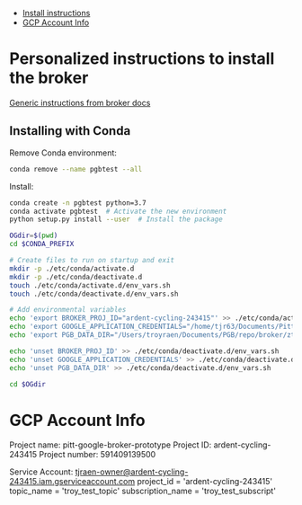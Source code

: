 - [Install instructions](#instructions)
- [GCP Account Info](#gcpinfo)


<a name="instructions"></a>
# Personalized instructions to install the broker
<!-- fs -->
[Generic instructions from broker docs](https://pitt-broker.readthedocs.io/en/latest/installation.html#)

## Installing with Conda

Remove Conda environment:
```bash
conda remove --name pgbtest --all
```

Install:
```bash
conda create -n pgbtest python=3.7
conda activate pgbtest  # Activate the new environment
python setup.py install --user  # Install the package

OGdir=$(pwd)
cd $CONDA_PREFIX

# Create files to run on startup and exit
mkdir -p ./etc/conda/activate.d
mkdir -p ./etc/conda/deactivate.d
touch ./etc/conda/activate.d/env_vars.sh
touch ./etc/conda/deactivate.d/env_vars.sh

# Add environmental variables
echo 'export BROKER_PROJ_ID="ardent-cycling-243415"' >> ./etc/conda/activate.d/env_vars.sh
echo 'export GOOGLE_APPLICATION_CREDENTIALS="/home/tjr63/Documents/Pitt-Broker/GCPauth_pitt-google-broker-prototype-0679b75dded0.json"' >> ./etc/conda/activate.d/env_vars.sh
echo 'export PGB_DATA_DIR="/Users/troyraen/Documents/PGB/repo/broker/ztf_archive/data"' >> ./etc/conda/activate.d/env_vars.sh

echo 'unset BROKER_PROJ_ID' >> ./etc/conda/deactivate.d/env_vars.sh
echo 'unset GOOGLE_APPLICATION_CREDENTIALS' >> ./etc/conda/deactivate.d/env_vars.sh
echo 'unset PGB_DATA_DIR' >> ./etc/conda/deactivate.d/env_vars.sh

cd $OGdir
```

<!-- fe # Personalized instructions to install the broker -->


<a name="gcpinfo"></a>
# GCP Account Info
<!-- fs -->
Project name: pitt-google-broker-prototype
Project ID: ardent-cycling-243415
Project number: 591409139500

Service Account: tjraen-owner@ardent-cycling-243415.iam.gserviceaccount.com
project_id = 'ardent-cycling-243415'
topic_name = 'troy_test_topic'
subscription_name = 'troy_test_subscript'
<!-- fe # GCP Account Info -->
